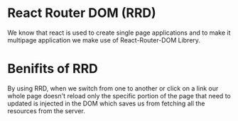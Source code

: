 # React Router DOM (RRD)

We know that react is used to create single page applications and to make it multipage application we
make use of React-Router-DOM Librery. 

# Benifits of RRD

By using RRD, when we switch from one to another or click on a link our whole page doesn't reload only
the specific portion of the page that need to updated is injected in the DOM which saves us from fetching
all the resources from the server.

